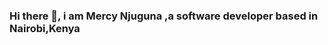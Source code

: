 ### **Hi there 👋, i am Mercy Njuguna ,a software developer based in Nairobi,Kenya**
 

<!--

- 🔭 I’m currently working my way up *Data Science*
- 🌱 I’m currently learning *Python*
- 👯 I’m looking to collaborate on 
- 🤔 I’m looking for help with *understanding C programming 🙂*
- 📫 How to reach me: 📧 mercynjuguna751@gmail.com 
- 😄 Pronouns: she/her
- ⚡ Fun fact: *I prefer Mango fruit over mango juice*
💬 Will keep updating my bio as I learn,Cheers ![CheersSharzadKiadehGIF](https://user-images.githubusercontent.com/122865038/229457091-fec46bb3-3f03-4090-9f2a-0ec994f83850.gif)

-->
